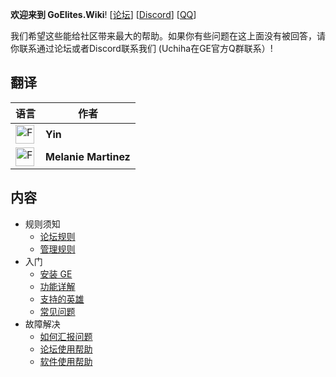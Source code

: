 **欢迎来到 GoElites.Wiki**! [[论坛](https://goelites.net)] [[Discord](https://discord.gg/m7RctYk)] [[QQ](656440954)] 

我们希望这些能给社区带来最大的帮助。如果你有些问题在这上面没有被回答，请你联系通过论坛或者Discord联系我们 (Uchiha在GE官方Q群联系）!

## 翻译

| 语言 | 作者 |
|--|--|
| <a href="http://goeliteswiki.readthedocs.io/en/latest/"><img src="https://emojipedia-us.s3.amazonaws.com/thumbs/120/apple/118/flag-for-united-states_1f1fa-1f1f8.png" alt="French" style="width: 30px;"/></a> | **Yin** |
| <a href="http://goeliteswiki.readthedocs.io/fr/latest/"><img src="https://emojipedia-us.s3.amazonaws.com/thumbs/120/apple/118/flag-for-france_1f1eb-1f1f7.png" alt="French" style="width: 30px;"/></a> | **Melanie Martinez** |

## 内容
- 规则须知
	- [论坛规则](CommunityPrinciples/CommunityGuidelines.md)
	- [管理规则](CommunityPrinciples/SupportGuidelines.md)
- 入门
	- [安装 GE](GettingStarted/Installation.md)
	- [功能详解](GettingStarted/Features.md)
	- [支持的英雄](GettingStarted/SupportedChampions.md)
	- [常见问题](GettingStarted/FrequentlyAskedQuestions.md)
- 故障解决
	- [如何汇报问题](Troubleshooting/TroubleshootingReportGuide.md)
	- [论坛使用帮助](Troubleshooting/WebsiteTroubleshooting.md)
	- [软件使用帮助](Troubleshooting/ApplicationTroubleshooting.md)
